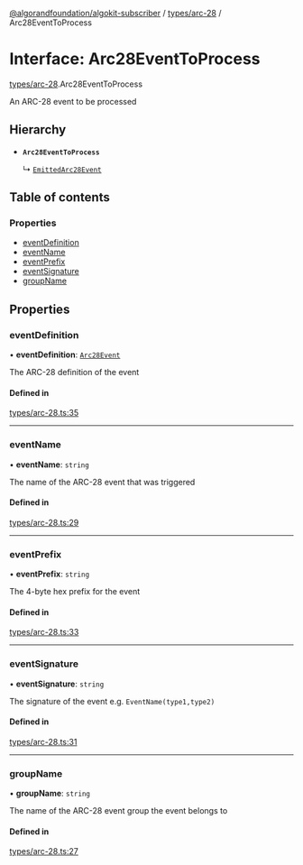 [@algorandfoundation/algokit-subscriber](../README.md) / [types/arc-28](../modules/types_arc_28.md) / Arc28EventToProcess

# Interface: Arc28EventToProcess

[types/arc-28](../modules/types_arc_28.md).Arc28EventToProcess

An ARC-28 event to be processed

## Hierarchy

- **`Arc28EventToProcess`**

  ↳ [`EmittedArc28Event`](types_arc_28.EmittedArc28Event.md)

## Table of contents

### Properties

- [eventDefinition](types_arc_28.Arc28EventToProcess.md#eventdefinition)
- [eventName](types_arc_28.Arc28EventToProcess.md#eventname)
- [eventPrefix](types_arc_28.Arc28EventToProcess.md#eventprefix)
- [eventSignature](types_arc_28.Arc28EventToProcess.md#eventsignature)
- [groupName](types_arc_28.Arc28EventToProcess.md#groupname)

## Properties

### eventDefinition

• **eventDefinition**: [`Arc28Event`](types_arc_28.Arc28Event.md)

The ARC-28 definition of the event

#### Defined in

[types/arc-28.ts:35](https://github.com/algorandfoundation/algokit-subscriber-ts/blob/main/src/types/arc-28.ts#L35)

___

### eventName

• **eventName**: `string`

The name of the ARC-28 event that was triggered

#### Defined in

[types/arc-28.ts:29](https://github.com/algorandfoundation/algokit-subscriber-ts/blob/main/src/types/arc-28.ts#L29)

___

### eventPrefix

• **eventPrefix**: `string`

The 4-byte hex prefix for the event

#### Defined in

[types/arc-28.ts:33](https://github.com/algorandfoundation/algokit-subscriber-ts/blob/main/src/types/arc-28.ts#L33)

___

### eventSignature

• **eventSignature**: `string`

The signature of the event e.g. `EventName(type1,type2)`

#### Defined in

[types/arc-28.ts:31](https://github.com/algorandfoundation/algokit-subscriber-ts/blob/main/src/types/arc-28.ts#L31)

___

### groupName

• **groupName**: `string`

The name of the ARC-28 event group the event belongs to

#### Defined in

[types/arc-28.ts:27](https://github.com/algorandfoundation/algokit-subscriber-ts/blob/main/src/types/arc-28.ts#L27)
